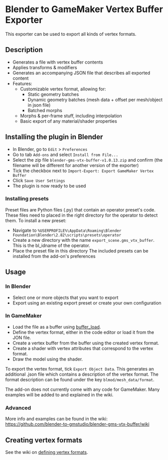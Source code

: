 # Blender to GameMaker Vertex Buffer Exporter

This exporter can be used to export all kinds of vertex formats.

## Description

* Generates a file with vertex buffer contents
* Applies transforms & modifiers
* Generates an accompanying JSON file that describes all exported content
* Features: 
  * Customizable vertex format, allowing for: 
    * Static geometry batches
    * Dynamic geometry batches (mesh data + offset per mesh/object in json file)
    * Batched morphs
  * Morphs & per-frame stuff, including interpolation
  * Basic export of any material/shader properties

## Installing the plugin in Blender

* In Blender, go to `Edit` > `Preferences`
* Go to tab `Add-ons` and select `Install from File...`
* Select the zip file `blender-gms-vtx-buffer-v1.0.13.zip` and confirm (the filename will be different for another version of the exporter)
* Tick the checkbox next to `Import-Export: Export GameMaker Vertex Buffer`
* Click `Save User Settings`
* The plugin is now ready to be used

### Installing presets

Preset files are Python files (.py) that contain an operator preset's code.
These files need to placed in the right directory for the operator to detect them.
To install a new preset: 
* Navigate to `%USERPROFILE%\AppData\Roaming\Blender Foundation\Blender\2.82\scripts\presets\operator`
* Create a new directory with the name `export_scene.gms_vtx_buffer`. This is the bl_idname of the operator.
* Place the preset file in this directory
The included presets can be installed from the add-on's preferences

## Usage
### In Blender

* Select one or more objects that you want to export
* Export using an existing export preset or create your own configuration

### In GameMaker

* Load the file as a buffer using [buffer_load](https://manual.gamemaker.io/monthly/en/GameMaker_Language/GML_Reference/Buffers/buffer_load.htm).
* Define the vertex format, either in the code editor or load it from the JON file.
* Create a vertex buffer from the buffer using the created vertex format.
* Create a shader with vertex attributes that correspond to the vertex format.
* Draw the model using the shader.

To export the vertex format, tick `Export Object Data`.
This generates an additional .json file which contains a description of the vertex format.
The format description can be found under the key `blmod/mesh_data/format`.

The add-on does not currently come with any code for GameMaker.
Many examples will be added to and explained in the wiki.

### Advanced

More info and examples can be found in the wiki: https://github.com/blender-to-gmstudio/blender-gms-vtx-buffer/wiki

## Creating vertex formats

See the wiki on [defining vertex formats](https://github.com/blender-to-gmstudio/blender-gms-vtx-buffer/wiki/Exporting-Models#defining-vertex-formats).
